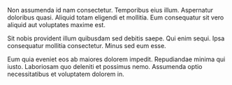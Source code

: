 Non assumenda id nam consectetur. Temporibus eius illum. Aspernatur doloribus quasi. Aliquid totam eligendi et mollitia. Eum consequatur sit vero aliquid aut voluptates maxime est.
 Sit nobis provident illum quibusdam sed debitis saepe. Qui enim sequi. Ipsa consequatur mollitia consectetur. Minus sed eum esse.
 Eum quia eveniet eos ab maiores dolorem impedit. Repudiandae minima qui iusto. Laboriosam quo deleniti et possimus nemo. Assumenda optio necessitatibus et voluptatem dolorem in.